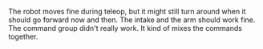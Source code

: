 The robot moves fine during teleop, but it might still turn around when it should go forward now and then. The intake and the arm should work fine. The command group didn't really work. It kind of mixes the commands together. 
